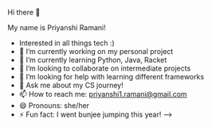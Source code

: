 Hi there 👋

My name is Priyanshi Ramani!

- Interested in all things tech :)
- 🔭 I’m currently working on my personal project
- 🌱 I’m currently learning Python, Java, Racket
- 👯 I’m looking to collaborate on intermediate projects
- 🤔 I’m looking for help with learning different frameworks
- 💬 Ask me about my CS journey!
- 📫 How to reach me: priyanshi1.ramani@gmail.com
- 😄 Pronouns: she/her
- ⚡ Fun fact: I went bunjee jumping this year!
-->
